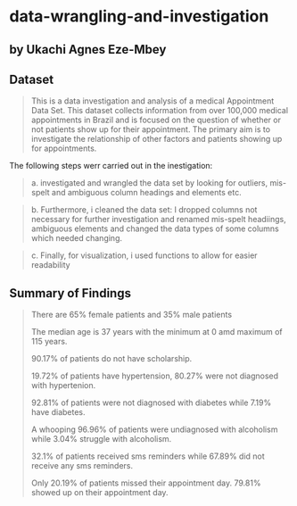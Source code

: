 # data-wrangling-and-investigation
## by Ukachi Agnes Eze-Mbey

## Dataset

> This is a data investigation and analysis of a medical Appointment Data Set. This dataset collects information from over 100,000 medical appointments in Brazil and is focused on the question of whether or not patients show up for their appointment. The primary aim is to investigate the relationship of other factors and patients showing up for appointments.

The following steps werr carried out in the inestigation:
>a. investigated and wrangled the data set by looking for outliers, mis-spelt and ambiguous column headings and elements etc.

>b. Furthermore, i cleaned the data set: I dropped columns not necessary for further investigation and renamed mis-spelt headiings, ambiguous elements and changed the data types of some columns which needed changing.

>c. Finally, for visualization, i used functions to allow for easier readability
## Summary of Findings


> There are 65% female patients and 35% male patients
> 
> The median age is 37 years with the minimum at 0 amd maximum of 115 years.
> 
> 90.17% of patients do not have scholarship.
> 
> 19.72% of patients have hypertension, 80.27% were not diagnosed with hypertenion.
> 
> 92.81% of patients were not diagnosed with diabetes while 7.19% have diabetes.
> 
> A whooping 96.96% of patients were undiagnosed with alcoholism while 3.04% struggle with alcoholism.
> 
> 32.1% of patients received sms reminders while 67.89% did not receive any sms reminders.
> 
> Only 20.19% of patients missed their appointment day. 79.81% showed up on their appointment day.
